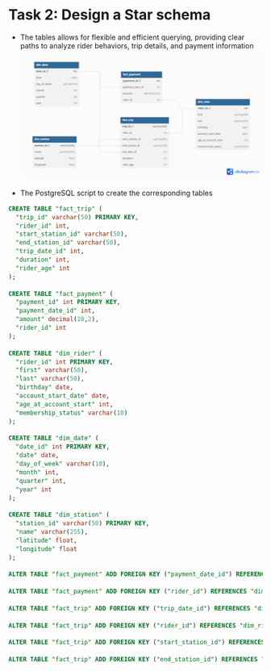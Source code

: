 # Task 2: Design a Star schema
- The tables allows for flexible and efficient querying, providing clear paths to analyze rider behaviors, trip details, and payment information
![star-schema](../assets/star_schema.png)

- The PostgreSQL script to create the corresponding tables
```SQL
CREATE TABLE "fact_trip" (
  "trip_id" varchar(50) PRIMARY KEY,
  "rider_id" int,
  "start_station_id" varchar(50),
  "end_station_id" varchar(50),
  "trip_date_id" int,
  "duration" int,
  "rider_age" int
);

CREATE TABLE "fact_payment" (
  "payment_id" int PRIMARY KEY,
  "payment_date_id" int,
  "amount" decimal(10,2),
  "rider_id" int
);

CREATE TABLE "dim_rider" (
  "rider_id" int PRIMARY KEY,
  "first" varchar(50),
  "last" varchar(50),
  "birthday" date,
  "account_start_date" date,
  "age_at_account_start" int,
  "membership_status" varchar(10)
);

CREATE TABLE "dim_date" (
  "date_id" int PRIMARY KEY,
  "date" date,
  "day_of_week" varchar(10),
  "month" int,
  "quarter" int,
  "year" int
);

CREATE TABLE "dim_station" (
  "station_id" varchar(50) PRIMARY KEY,
  "name" varchar(255),
  "latitude" float,
  "longitude" float
);

ALTER TABLE "fact_payment" ADD FOREIGN KEY ("payment_date_id") REFERENCES "dim_date" ("date_id");

ALTER TABLE "fact_payment" ADD FOREIGN KEY ("rider_id") REFERENCES "dim_rider" ("rider_id");

ALTER TABLE "fact_trip" ADD FOREIGN KEY ("trip_date_id") REFERENCES "dim_date" ("date_id");

ALTER TABLE "fact_trip" ADD FOREIGN KEY ("rider_id") REFERENCES "dim_rider" ("rider_id");

ALTER TABLE "fact_trip" ADD FOREIGN KEY ("start_station_id") REFERENCES "dim_station" ("station_id");

ALTER TABLE "fact_trip" ADD FOREIGN KEY ("end_station_id") REFERENCES "dim_station" ("station_id");
```